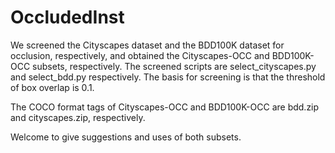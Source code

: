 # OccludedInst
   We screened the Cityscapes dataset and the BDD100K dataset for occlusion, respectively, and obtained the Cityscapes-OCC and BDD100K-OCC subsets, respectively. The screened scripts are select_cityscapes.py and select_bdd.py respectively. The basis for screening is that the threshold of box overlap is 0.1.
 
   The COCO format tags of Cityscapes-OCC and BDD100K-OCC are bdd.zip and cityscapes.zip, respectively.
 
   Welcome to give suggestions and uses of both subsets.
